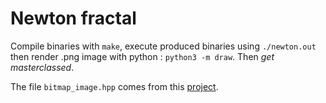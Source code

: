 # Newton fractal

Compile binaries with ```make```, execute produced binaries using ```./newton.out``` then render .png image with python : ```python3 -m draw```.
Then *get masterclassed*.

The file ```bitmap_image.hpp``` comes from this [project](https://github.com/ArashPartow/bitmap).
